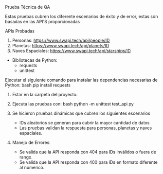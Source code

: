 Prueba Técnica de QA

Estas pruebas cubren los diferente escenarios de éxito y de error, estas son basadas en las API'S proporcionadas

APIs Probadas
1. Personas: https://www.swapi.tech/api/people/ID
2. Planetas: https://www.swapi.tech/api/planets/ID
3. Naves Espaciales: https://www.swapi.tech/api/starships/ID


- Bibliotecas de Python:
  - requests
  - unittest


Ejecutar el siguiente comando para instalar las dependencias necesarias de Python:
bash
pip install requests 


1. Estar en la carpeta del proyecto.
2. Ejecuta las pruebas con:
   bash
   python -m unittest test_api.py
   

1. Se hicieron pruebas dinámicas que cubren los siguientes escenarios

   - IDs aleatorios se generan para cubrir la mayor cantidad de datos
   - Las pruebas validan la respuesta para personas, planetas y naves espaciales.

2. Manejo de Errores:

   - Se valida que la API responda con 404 para IDs inválidos o fuera de rango.
   - Se valida que la API responda con 400 para IDs en formato diferente al numerico.
